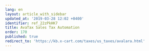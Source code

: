 ```yaml
---
lang: en
layout: article_with_sidebar
updated_at: '2019-03-28 12:02 +0400'
identifier: ref_22zPkHK7
title: AvaTax Sales Tax Automation
order: 170
published: true
redirect_to: 'https://kb.x-cart.com/taxes/us_taxes/avalara.html'
---
```

